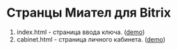 # Странцы Миател для Bitrix

1) index.html - страница ввода ключа. ([demo](https://mr-svetley.github.io/miatel-bitrix/index.html))
2) cabinet.html - страница личного кабинета. ([demo](https://mr-svetley.github.io/miatel-bitrix/cabinet.html))
